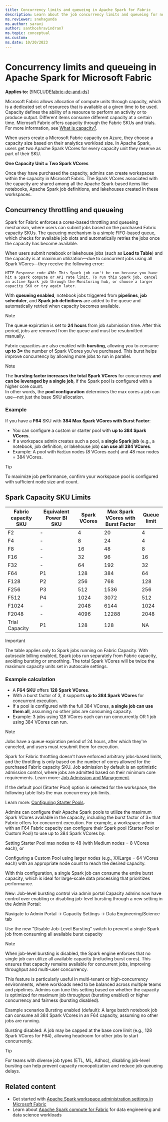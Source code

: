 ```yaml
---
title: Concurrency limits and queueing in Apache Spark for Fabric
description: Learn about the job concurrency limits and queueing for notebooks, Apache Spark job definitions, and lakehouse jobs in Fabric.
ms.reviewer: snehagunda
ms.author: saravi
author: santhoshravindran7
ms.topic: conceptual
ms.custom:
ms.date: 10/20/2023
---
```


# Concurrency limits and queueing in Apache Spark for Microsoft Fabric

**Applies to:** [!INCLUDE[fabric-de-and-ds](includes/fabric-de-ds.md)]

Microsoft Fabric allows allocation of compute units through capacity, which is a dedicated set of resources that is available at a given time to be used. Capacity defines the ability of a resource to perform an activity or to produce output. Different items consume different capacity at a certain time. Microsoft Fabric offers capacity through the Fabric SKUs and trials. For more information, see [What is capacity?](../enterprise/scale-capacity.md).

When users create a Microsoft Fabric capacity on Azure, they choose a capacity size based on their analytics workload size. In Apache Spark, users get two Apache Spark VCores for every capacity unit they reserve as part of their SKU.

**One Capacity Unit = Two Spark VCores**

Once they have purchased the capacity, admins can create workspaces within the capacity in Microsoft Fabric. The Spark VCores associated with the capacity are shared among all the Apache Spark-based items like notebooks, Apache Spark job definitions, and lakehouses created in these workspaces.

## Concurrency throttling and queueing

Spark for Fabric enforces a cores-based throttling and queueing mechanism, where users can submit jobs based on the purchased Fabric capacity SKUs. The queueing mechanism is a simple FIFO-based queue, which checks for available job slots and automatically retries the jobs once the capacity has become available.

When users submit notebook or lakehouse jobs (such as **Load to Table**) and the capacity is at maximum utilization—due to concurrent jobs using all Spark VCores—they receive the following error:

```text
HTTP Response code 430: This Spark job can't be run because you have hit a Spark compute or API rate limit. To run this Spark job, cancel an active Spark job through the Monitoring hub, or choose a larger capacity SKU or try again later.
```

With **queueing enabled**, notebook jobs triggered from **pipelines**, **job scheduler**, and **Spark job definitions** are added to the queue and automatically retried when capacity becomes available.

> [!NOTE]
> The queue expiration is set to **24 hours** from job submission time. After this period, jobs are removed from the queue and must be resubmitted manually.

Fabric capacities are also enabled with **bursting**, allowing you to consume **up to 3×** the number of Spark VCores you've purchased. This burst helps improve concurrency by allowing more jobs to run in parallel.

> [!NOTE]
> The **bursting factor increases the total Spark VCores** for concurrency **and can be leveraged by a single job**, if the Spark pool is configured with a higher core count.  
> In other words, the **pool configuration** determines the max cores a job can use—not just the base SKU allocation.

### Example

If you have a **F64** SKU with **384 Max Spark VCores with Burst Factor**:

- You can configure a custom or starter pool with **up to 384 Spark VCores**.
- If a workspace admin creates such a pool, a **single Spark job** (e.g., a notebook, job definition, or lakehouse job) **can use all 384 VCores**.
- Example: A pool with `Medium` nodes (8 VCores each) and 48 max nodes = 384 VCores.


> [!TIP]
> To maximize job performance, confirm your workspace pool is configured with sufficient node size and count.

## Spark Capacity SKU Limits

| Fabric capacity SKU | Equivalent Power BI SKU | Spark VCores | Max Spark VCores with Burst Factor | Queue limit |
|----------------------|--------------------------|--------------|------------------------------------|--------------|
| F2                   | -                        | 4            | 20                                 | 4            |
| F4                   | -                        | 8            | 24                                 | 4            |
| F8                   | -                        | 16           | 48                                 | 8            |
| F16                  | -                        | 32           | 96                                 | 16           |
| F32                  | -                        | 64           | 192                                | 32           |
| F64                  | P1                       | 128          | 384                                | 64           |
| F128                 | P2                       | 256          | 768                                | 128          |
| F256                 | P3                       | 512          | 1536                               | 256          |
| F512                 | P4                       | 1024         | 3072                               | 512          |
| F1024                | -                        | 2048         | 6144                               | 1024         |
| F2048                | -                        | 4096         | 12288                              | 2048         |
| Trial Capacity       | P1                       | 128          | 128                                | NA           |

> [!Important]
> The table applies only to Spark jobs running on Fabric Capacity. With autoscale billing enabled, Spark jobs run separately from Fabric capacity, avoiding bursting or smoothing. The total Spark VCores will be twice the maximum capacity units set in autoscale settings.

### Example calculation

- A **F64 SKU** offers **128 Spark VCores**.
- With a burst factor of 3, it supports **up to 384 Spark VCores** for concurrent execution.
- If a pool is configured with the full 384 VCores, **a single job can use them all**, assuming no other jobs are consuming capacity.
- Example: 3 jobs using 128 VCores each can run concurrently OR 1 job using 384 VCores can run.

> [!NOTE]
> Jobs have a queue expiration period of 24 hours, after which they're canceled, and users must resubmit them for execution.

Spark for Fabric throttling doesn't have enforced arbitrary jobs-based limits, and the throttling is only based on the number of cores allowed for the purchased Fabric capacity SKU. Job admission by default is an optimistic admission control, where jobs are admitted based on their minimum core requirements. Learn more: [Job Admission and Management](job-admission-management.md).

If the default pool (Starter Pool) option is selected for the workspace, the following table lists the max concurrency job limits.

Learn more: [Configuring Starter Pools](configure-starter-pools.md).

Admins can configure their Apache Spark pools to utilize the maximum Spark VCores available in the capacity, including the burst factor of 3× that Fabric offers for concurrent execution. For example, a workspace admin with an F64 Fabric capacity can configure their Spark pool (Starter Pool or Custom Pool) to use up to 384 Spark VCores by:

Setting Starter Pool max nodes to 48 (with Medium nodes = 8 VCores each), or

Configuring a Custom Pool using larger nodes (e.g., XXLarge = 64 VCores each) with an appropriate node count to reach the desired capacity.

With this configuration, a single Spark job can consume the entire burst capacity, which is ideal for large-scale data processing that prioritizes performance.

New: Job-level bursting control via admin portal
Capacity admins now have control over enabling or disabling job-level bursting through a new setting in the Admin Portal:

Navigate to Admin Portal → Capacity Settings → Data Engineering/Science tab

Use the new "Disable Job-Level Bursting" switch to prevent a single Spark job from consuming all available burst capacity

> [!NOTE]
> When job-level bursting is disabled, the Spark engine enforces that no single job can utilize all available capacity (including burst cores). This ensures that capacity remains available for concurrent jobs, improving throughput and multi-user concurrency.

This feature is particularly useful in multi-tenant or high-concurrency environments, where workloads need to be balanced across multiple teams and pipelines. Admins can tune this setting based on whether the capacity is optimized for maximum job throughput (bursting enabled) or higher concurrency and fairness (bursting disabled).

Example scenarios
Bursting enabled (default):
A large batch notebook job can consume all 384 Spark VCores in an F64 capacity, assuming no other jobs are running.

Bursting disabled:
A job may be capped at the base core limit (e.g., 128 Spark VCores for F64), allowing headroom for other jobs to start concurrently.

> [!TIP]
> For teams with diverse job types (ETL, ML, Adhoc), disabling job-level bursting can help prevent capacity monopolization and reduce job queueing delays.



## Related content

- Get started with [Apache Spark workspace administration settings in Microsoft Fabric](workspace-admin-settings.md)
- Learn about [Apache Spark compute for Fabric](spark-compute.md) for data engineering and data science workloads
